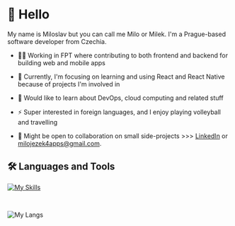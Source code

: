 # 👋 Hello
My name is Miloslav but you can call me Milo or Milek. I'm a Prague-based software developer from Czechia.

- 👨‍💻 Working in FPT where contributing to both frontend and backend for building web and mobile apps

- 🌱 Currently, I'm focusing on learning and using React and React Native because of projects I'm involved in

- 💭 Would like to learn about DevOps, cloud computing and related stuff

- ⚡ Super interested in foreign languages, and I enjoy playing volleyball and travelling
  
- 🤝 Might be open to collaboration on small side-projects >>> [LinkedIn](https://linkedin.com/in/miloslav-jezek/) or milojezek4apps@gmail.com.

## 🛠️ Languages and Tools
[![My Skills](https://skillicons.dev/icons?i=kotlin,java,spring,ktor,postgres,mongodb,maven,gradle,html,css,bootstrap,js,react,git,github,androidstudio,vscode,figma&theme=dark&perline=8)](https://skillicons.dev)
  

<br>

![My Langs](https://github-readme-stats.vercel.app/api/top-langs/?username=milojezek&theme=tokyonight)


<!---
milojezek/milojezek is a ✨ special ✨ repository because its `README.md` (this file) appears on your GitHub profile.
You can click the Preview link to take a look at your changes.
--->

